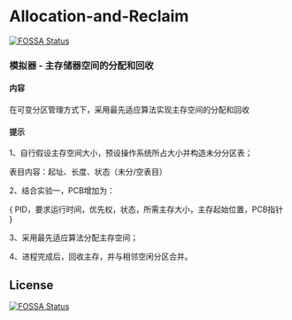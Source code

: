 # Allocation-and-Reclaim
[![FOSSA Status](https://app.fossa.com/api/projects/git%2Bgithub.com%2FKwanhooo%2FAllocation-and-Reclaim.svg?type=shield)](https://app.fossa.com/projects/git%2Bgithub.com%2FKwanhooo%2FAllocation-and-Reclaim?ref=badge_shield)

### 模拟器 - 主存储器空间的分配和回收

#### 内容

  在可变分区管理方式下，采用最先适应算法实现主存空间的分配和回收   

####  提示 

 1、自行假设主存空间大小，预设操作系统所占大小并构造未分分区表；

  表目内容：起址、长度、状态（未分/空表目）

2、结合实验一，PCB增加为：

  { PID，要求运行时间，优先权，状态，所需主存大小，主存起始位置，PCB指针 }

3、采用最先适应算法分配主存空间；

4、进程完成后，回收主存，并与相邻空闲分区合并。


## License
[![FOSSA Status](https://app.fossa.com/api/projects/git%2Bgithub.com%2FKwanhooo%2FAllocation-and-Reclaim.svg?type=large)](https://app.fossa.com/projects/git%2Bgithub.com%2FKwanhooo%2FAllocation-and-Reclaim?ref=badge_large)